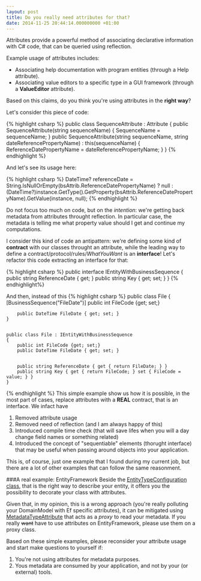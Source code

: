 ```yaml
---
layout: post
title: Do you really need attributes for that?
date: 2014-11-25 20:44:14.000000000 +01:00
---
```

Attributes provide a powerful method of associating declarative information with C# code, that can be queried using reflection.

Example usage of attributes includes: 

+ Associating help documentation with program entities (through a Help attribute).
+ Associating value editors to a specific type in a GUI framework (through a **ValueEditor** attribute).

Based on this claims, do you think you're using attributes in the **right way**?

Let's consider this piece of code:

{% highlight csharp %}
    public class SequenceAttribute : Attribute
    {
        public SequenceAttribute(string sequenceName)
        {
            SequenceName = sequenceName;
        }
        public SequenceAttribute(string sequenceName, string dateReferencePropertyName)
            : this(sequenceName)
        {
            ReferenceDatePropertyName = dateReferencePropertyName;
        }
	}
{% endhighlight %}

And let's see its usage here:

{% highlight csharp %}
DateTime? referenceDate = String.IsNullOrEmpty(bsAttrib.ReferenceDatePropertyName) ? null : (DateTime?)instance.GetType().GetProperty(bsAttrib.ReferenceDatePropertyName).GetValue(instance, null);
{% endhighlight %}

Do not focus too much on code, but on the _intention_: we're getting back metadata from attributes throught reflection. In particular case, the metadata is telling me what property value should I get and continue my computations.

I consider this kind of code an antipattern: we're defining some kind of **contract** with our classes throught an attribute, while the leading way to define a contract/protocol/rules/_WhatYouWant_ is an **interface**!
Let's refactor this code extracting an interface for that:

{% highlight csharp %}
    public interface IEntityWithBusinessSequence
    {
        public string ReferenceDate { get; }
        public string Key { get; set; }
    }
{% endhighlight%}

And then, instead of this
{% highlight csharp %}
    public class File
    {
        [BusinessSequence("FileDate")]
        public int FileCode {get; set;}

        public DateTime FileDate { get; set; }
    }


    public class File : IEntityWithBusinessSequence
    {
        public int FileCode {get; set;}   
        public DateTime FileDate { get; set; }


        public string ReferenceDate { get { return FileDate; } }
        public string Key { get { return FileCode; } set { FileCode = value; } }
    }
{% endhighlight %}
This simple example show us how it is possible, in the most part of cases, replace attributes with a **REAL** contract, that is an interface. We infact have

1. Removed attribute usage
2. Removed need of reflection (and I am always happy of this)
3. Introduced compile time check (that will save lifes when you will a day change field names or something related)
4. Introduced the concept of "sequentiable" elements (thorught interface) that may be useful when passing around objects into your application.

This is, of course, just one example that I found during my current job, but there are a lot of other examples that can follow the same reasonment.

###A real example: EntityFramework
Beside the [EntityTypeConfiguration class](http://msdn.microsoft.com/en-us/library/gg696117(v=vs.113).aspx), that is the right way to describe your entity, it offers you the possibility to decorate your class with attributes.

Given that, in my opinion, this is a wrong approach (you're really polluting your DomainModel with Ef specific attributes), it can be mitigated using [MetadataTypeAttribute](http://msdn.microsoft.com/en-us/library/system.componentmodel.dataannotations.metadatatypeattribute(v=vs.110).aspx) that acts as a _proxy_ to read your metadata.
If you really ~~want~~ have to use attributes on EntityFramework, please use them on a proxy class.

Based on these simple examples, please reconsider your attribute usage and start make questions to yourself if: 

1. You're not using attributes for metadata purposes.
2. Yous metadata are consumed by your application, and not by your (or external) tools.
